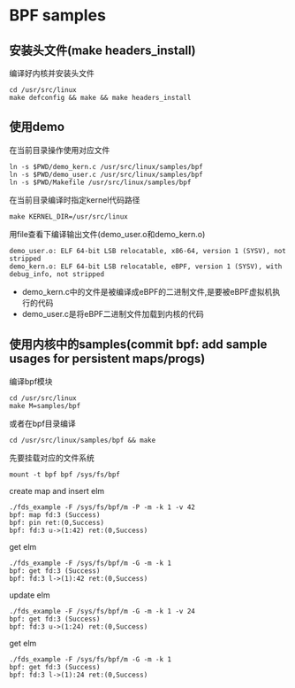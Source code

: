 # BPF samples

## 安装头文件(make headers_install)

编译好内核并安装头文件

	cd /usr/src/linux
	make defconfig && make && make headers_install

## 使用demo

在当前目录操作使用对应文件

	ln -s $PWD/demo_kern.c /usr/src/linux/samples/bpf
	ln -s $PWD/demo_user.c /usr/src/linux/samples/bpf
	ln -s $PWD/Makefile /usr/src/linux/samples/bpf

在当前目录编译时指定kernel代码路径

    make KERNEL_DIR=/usr/src/linux

用file查看下编译输出文件(demo_user.o和demo_kern.o)

	demo_user.o: ELF 64-bit LSB relocatable, x86-64, version 1 (SYSV), not stripped
	demo_kern.o: ELF 64-bit LSB relocatable, eBPF, version 1 (SYSV), with debug_info, not stripped

- demo_kern.c中的文件是被编译成eBPF的二进制文件,是要被eBPF虚拟机执行的代码
- demo_user.c是将eBPF二进制文件加载到内核的代码

## 使用内核中的samples(commit bpf: add sample usages for persistent maps/progs)

编译bpf模块

    cd /usr/src/linux
	make M=samples/bpf

或者在bpf目录编译

	cd /usr/src/linux/samples/bpf && make

先要挂载对应的文件系统

	mount -t bpf bpf /sys/fs/bpf

create map and insert elm

	./fds_example -F /sys/fs/bpf/m -P -m -k 1 -v 42
	bpf: map fd:3 (Success)
	bpf: pin ret:(0,Success)
	bpf: fd:3 u->(1:42) ret:(0,Success)

get elm

	./fds_example -F /sys/fs/bpf/m -G -m -k 1
	bpf: get fd:3 (Success)
	bpf: fd:3 l->(1):42 ret:(0,Success)

update elm

	./fds_example -F /sys/fs/bpf/m -G -m -k 1 -v 24
	bpf: get fd:3 (Success)
	bpf: fd:3 u->(1:24) ret:(0,Success)

get elm

	./fds_example -F /sys/fs/bpf/m -G -m -k 1
	bpf: get fd:3 (Success)
	bpf: fd:3 l->(1):24 ret:(0,Success)
